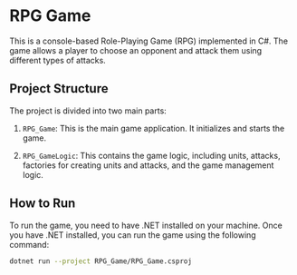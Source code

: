 # RPG Game

This is a console-based Role-Playing Game (RPG) implemented in C#. The game allows a player to choose an opponent and attack them using different types of attacks.

## Project Structure

The project is divided into two main parts:

1. `RPG_Game`: This is the main game application. It initializes and starts the game.

2. `RPG_GameLogic`: This contains the game logic, including units, attacks, factories for creating units and attacks, and the game management logic.

## How to Run

To run the game, you need to have .NET installed on your machine. Once you have .NET installed, you can run the game using the following command:

```sh
dotnet run --project RPG_Game/RPG_Game.csproj
```
